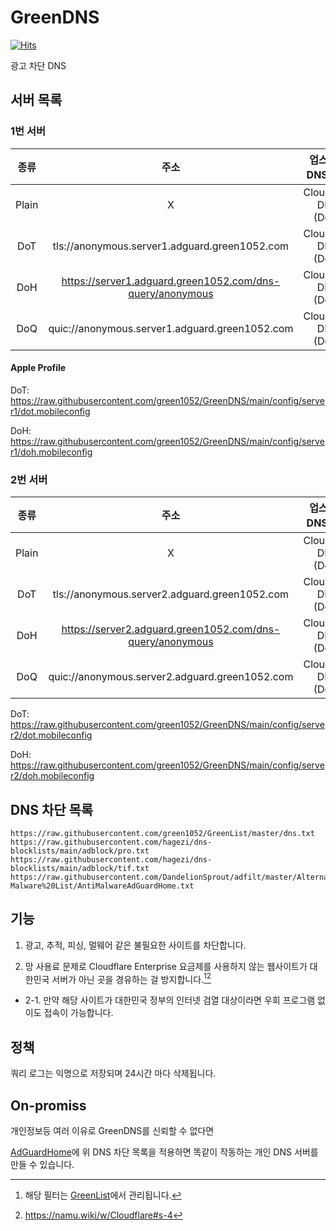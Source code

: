 # GreenDNS

[![Hits](https://hits.seeyoufarm.com/api/count/incr/badge.svg?url=https%3A%2F%2Fgithub.com%2Fgreen1052%2FGreenDNS&count_bg=%2379C83D&title_bg=%23555555&icon=&icon_color=%23E7E7E7&title=hits&edge_flat=false)](https://hits.seeyoufarm.com)


광고 차단 DNS

## 서버 목록

### 1번 서버

|  종류 	|                            주소                           	|   업스트림 DNS 서버  	|            소재지           	|
|:-----:	|:---------------------------------------------------------:	|:--------------------:	|:---------------------------:	|
| Plain 	|                             X                             	| Cloudflare DNS (DoH) 	| Oracle Cloud Infrastructure 	|
|  DoT  	|       tls://anonymous.server1.adguard.green1052.com       	| Cloudflare DNS (DoH) 	| Oracle Cloud Infrastructure 	|
|  DoH  	| https://server1.adguard.green1052.com/dns-query/anonymous 	| Cloudflare DNS (DoH) 	| Oracle Cloud Infrastructure 	|
|  DoQ  	|      quic://anonymous.server1.adguard.green1052.com       	| Cloudflare DNS (DoH) 	| Oracle Cloud Infrastructure 	|

#### Apple Profile

DoT: https://raw.githubusercontent.com/green1052/GreenDNS/main/config/server1/dot.mobileconfig

DoH: https://raw.githubusercontent.com/green1052/GreenDNS/main/config/server1/doh.mobileconfig

### 2번 서버

|  종류 	|                            주소                           	|   업스트림 DNS 서버  	|            소재지           	|
|:-----:	|:---------------------------------------------------------:	|:--------------------:	|:---------------------------:	|
| Plain 	|                             X                             	| Cloudflare DNS (DoH) 	| Oracle Cloud Infrastructure 	|
|  DoT  	|       tls://anonymous.server2.adguard.green1052.com       	| Cloudflare DNS (DoH) 	| Oracle Cloud Infrastructure 	|
|  DoH  	| https://server2.adguard.green1052.com/dns-query/anonymous 	| Cloudflare DNS (DoH) 	| Oracle Cloud Infrastructure 	|
|  DoQ  	|      quic://anonymous.server2.adguard.green1052.com       	| Cloudflare DNS (DoH) 	| Oracle Cloud Infrastructure 	|

DoT: https://raw.githubusercontent.com/green1052/GreenDNS/main/config/server2/dot.mobileconfig

DoH: https://raw.githubusercontent.com/green1052/GreenDNS/main/config/server2/doh.mobileconfig

## DNS 차단 목록

```
https://raw.githubusercontent.com/green1052/GreenList/master/dns.txt
https://raw.githubusercontent.com/hagezi/dns-blocklists/main/adblock/pro.txt
https://raw.githubusercontent.com/hagezi/dns-blocklists/main/adblock/tif.txt
https://raw.githubusercontent.com/DandelionSprout/adfilt/master/Alternate%20versions%20Anti-Malware%20List/AntiMalwareAdGuardHome.txt
```

## 기능

1. 광고, 추적, 피싱, 멀웨어 같은 불필요한 사이트를 차단합니다.

2. 망 사용료 문제로 Cloudflare Enterprise 요금제를 사용하지 않는 웹사이트가 대한민국 서버가 아닌 곳을 경유하는 걸 방지합니다.[^1][^2]
- 2-1. 만약 해당 사이트가 대한민국 정부의 인터넷 검열 대상이라면 우회 프로그램 없이도 접속이 가능합니다.

## 정책

쿼리 로그는 익명으로 저장되며
24시간 마다 삭제됩니다.

## On-promiss

개인정보등 여러 이유로 GreenDNS를 신뢰할 수 없다면

[AdGuardHome](https://github.com/AdguardTeam/AdGuardHome)에
위 DNS 차단 목록을 적용하면 똑같이 작동하는 개인 DNS 서버를 만들 수 있습니다.

[^1]: 해당 필터는 [GreenList](https://github.com/green1052/GreenList)에서 관리됩니다.
[^2]: https://namu.wiki/w/Cloudflare#s-4
